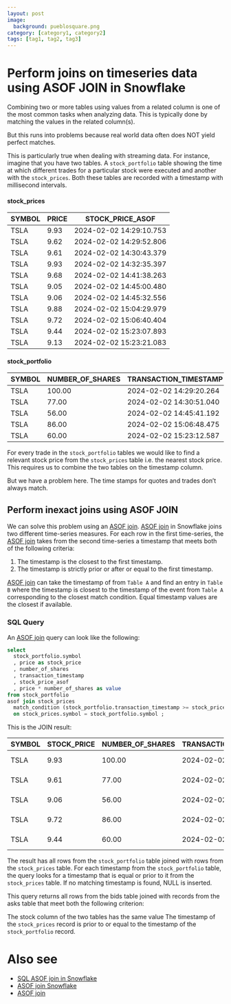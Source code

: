 ```yaml
---
layout: post
image:
  background: pueblosquare.png
category: [category1, category2]
tags: [tag1, tag2, tag3]
---
```


# Perform joins on timeseries data using ASOF JOIN in Snowflake

Combining two or more tables using values from a related column is one of the most common tasks when analyzing data. This is typically done by matching the values in the related column(s).

But this runs into problems because real world data often does NOT yield perfect matches.

This is particularly true when dealing with streaming data. For instance, imagine that you have two tables. A `stock_portfolio` table showing the time at which different trades for a particular stock were executed and another with the `stock_prices`. Both these tables are recorded with a timestamp with millisecond intervals.

#### stock_prices

| SYMBOL | PRICE | STOCK_PRICE_ASOF        |
|--------|-------|-------------------------|
| TSLA   | 9.93  | 2024-02-02 14:29:10.753 |
| TSLA   | 9.62  | 2024-02-02 14:29:52.806 |
| TSLA   | 9.61  | 2024-02-02 14:30:43.379 |
| TSLA   | 9.93  | 2024-02-02 14:32:35.397 |
| TSLA   | 9.68  | 2024-02-02 14:41:38.263 |
| TSLA   | 9.05  | 2024-02-02 14:45:00.480 |
| TSLA   | 9.06  | 2024-02-02 14:45:32.556 |
| TSLA   | 9.88  | 2024-02-02 15:04:29.979 |
| TSLA   | 9.72  | 2024-02-02 15:06:40.404 |
| TSLA   | 9.44  | 2024-02-02 15:23:07.893 |
| TSLA   | 9.13  | 2024-02-02 15:23:21.083 |

#### stock_portfolio

| SYMBOL | NUMBER_OF_SHARES | TRANSACTION_TIMESTAMP   |
|--------|------------------|-------------------------|
| TSLA   | 100.00           | 2024-02-02 14:29:20.264 |
| TSLA   | 77.00            | 2024-02-02 14:30:51.040 |
| TSLA   | 56.00            | 2024-02-02 14:45:41.192 |
| TSLA   | 86.00            | 2024-02-02 15:06:48.475 |
| TSLA   | 60.00            | 2024-02-02 15:23:12.587 |

For every trade in the `stock_portfolio` tables we would like to find a relevant stock price from the `stock_prices` table i.e. the nearest stock price. This requires us to combine the two tables on the timestamp column.

But we have a problem here. The time stamps for quotes and trades don’t always match.

## Perform inexact joins using ASOF JOIN

We can solve this problem using an [ASOF join](ASOF-join.md). [ASOF join](ASOF-join.md) in Snowflake joins two different time-series measures. For each row in the first time-series, the [ASOF join](ASOF-join.md) takes from the second time-series a timestamp that meets both of the following criteria:

1. The timestamp is the closest to the first timestamp.
2. The timestamp is strictly prior or after or equal to the first timestamp.

[ASOF join](ASOF-join.md) can take the timestamp of from `Table A` and find an entry in `Table B` where the timestamp is closest to the timestamp of the event from `Table A` corresponding to the closest match condition. Equal timestamp values are the closest if available.  

### SQL Query
An [ASOF join](ASOF-join.md) query can look like the following:

```sql
select 
  stock_portfolio.symbol
  , price as stock_price
  , number_of_shares
  , transaction_timestamp
  , stock_price_asof  
  , price * number_of_shares as value
from stock_portfolio
asof join stock_prices
  match_condition (stock_portfolio.transaction_timestamp >= stock_prices.stock_price_asof)
  on stock_prices.symbol = stock_portfolio.symbol ;
```

This is the JOIN result:

| SYMBOL | STOCK_PRICE | NUMBER_OF_SHARES | TRANSACTION_TIMESTAMP   | STOCK_PRICE_ASOF        | VALUE    |
|--------|-------------|------------------|-------------------------|-------------------------|----------|
| TSLA   | 9.93        | 100.00           | 2024-02-02 14:29:20.264 | 2024-02-02 14:29:10.753 | 993.0000 |
| TSLA   | 9.61        | 77.00            | 2024-02-02 14:30:51.040 | 2024-02-02 14:30:43.379 | 739.9700 |
| TSLA   | 9.06        | 56.00            | 2024-02-02 14:45:41.192 | 2024-02-02 14:45:32.556 | 507.3600 |
| TSLA   | 9.72        | 86.00            | 2024-02-02 15:06:48.475 | 2024-02-02 15:06:40.404 | 835.9200 |
| TSLA   | 9.44        | 60.00            | 2024-02-02 15:23:12.587 | 2024-02-02 15:23:07.893 | 566.4000 |


The result has all rows from the `stock_portfolio` table joined with rows from the `stock_prices` table. For each timestamp from the `stock_portfolio` table, the query looks for a timestamp that is equal or prior to it from the `stock_prices` table. If no matching timestamp is found, NULL is inserted.

This query returns all rows from the bids table joined with records from the asks table that meet both the following criterion:

The stock column of the two tables has the same value
The timestamp of the `stock_prices` record is prior to or equal to the timestamp of the `stock_portfolio` record.

# Also see
- [SQL ASOF join in Snowflake](ASOF-and-MATCH_CONDITION-join.md)
- [ASOF join Snowflake](ASOF-join-snowflake.md)
- [ASOF join](ASOF-join.md)
